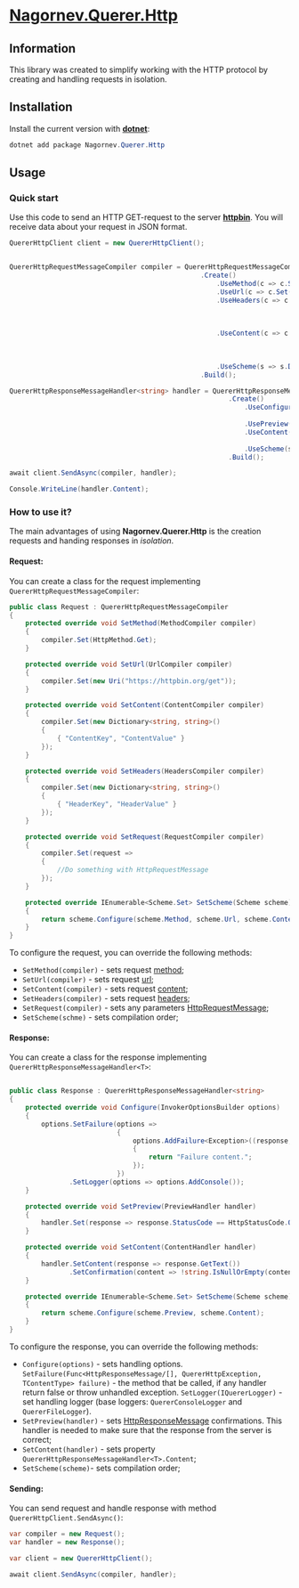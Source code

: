 # [Nagornev.Querer.Http](https://github.com/nagornev/Nagornev.Querer.Http)

## Information

This library was created to simplify working with the HTTP protocol by creating and handling requests in isolation.

## Installation

Install the current version with __[dotnet](https://dotnet.microsoft.com/ru-ru/)__:
```C#
dotnet add package Nagornev.Querer.Http
```

## Usage

### Quick start

Use this code to send an HTTP GET-request to the server __[httpbin](https://httpbin.org)__. You will receive data about your request in JSON format.

```C#
QuererHttpClient client = new QuererHttpClient();


QuererHttpRequestMessageCompiler compiler = QuererHttpRequestMessageCompilerBuilder
                                                .Create()
                                                    .UseMethod(c => c.Set(HttpMethod.Post))
                                                    .UseUrl(c => c.Set("http://httpbin.org/post"))
                                                    .UseHeaders(c => c.Set(new Dictionary<string, string>()
                                                                           {
                                                                               { "Quick-Start-Header-Key", "QuickStartHeaderValue"}    
                                                                           }))
                                                    .UseContent(c => c.Set(new Dictionary<string, string>()
                                                                           {
                                                                              { "quickStartContentKey", "QuickStartContentValue"} 
                                                                           }))
                                                    .UseScheme(s => s.Default())
                                                .Build();

QuererHttpResponseMessageHandler<string> handler = QuererHttpResponseMessageHandlerBuilder<string>
                                                       .Create()
                                                           .UseConfigure(h => h.SetFailure(options => options.AddFailure<Exception>((response, excepion) => "Failure content"))
                                                                               .SetLogger(options=> options.AddConsole()))
                                                           .UsePreview(h => h.Set(response => response.StatusCode == HttpStatusCode.OK))
                                                           .UseContent(h => h.Set(response => response.GetText())
                                                                             .Confirm(content => !string.IsNullOrEmpty(content)))
                                                           .UseScheme(s => s.Default())
                                                       .Build();

await client.SendAsync(compiler, handler);

Console.WriteLine(handler.Content);
```

### How to use it?

The main advantages of using __Nagornev.Querer.Http__ is the creation requests and handing responses in _isolation_.

#### Request:

You can create a class for the request implementing ```QuererHttpRequestMessageCompiler```:

```C#
public class Request : QuererHttpRequestMessageCompiler
{
    protected override void SetMethod(MethodCompiler compiler)
    {
        compiler.Set(HttpMethod.Get);
    }

    protected override void SetUrl(UrlCompiler compiler)
    {
        compiler.Set(new Uri("https://httpbin.org/get"));
    }

    protected override void SetContent(ContentCompiler compiler)
    {
        compiler.Set(new Dictionary<string, string>()
        {
            { "ContentKey", "ContentValue" }
        });
    }

    protected override void SetHeaders(HeadersCompiler compiler)
    {
        compiler.Set(new Dictionary<string, string>()
        {
            { "HeaderKey", "HeaderValue" }
        });
    }

    protected override void SetRequest(RequestCompiler compiler)
    {
        compiler.Set(request =>
        {
            //Do something with HttpRequestMessage
        });
    }

    protected override IEnumerable<Scheme.Set> SetScheme(Scheme scheme)
    {
        return scheme.Configure(scheme.Method, scheme.Url, scheme.Content, scheme.Headers, scheme.Request);
    }
}
```

To configure the request, you can override the following methods:
- ```SetMethod(compiler)``` - sets request [method](https://learn.microsoft.com/ru-ru/dotnet/api/system.net.http.httpmethod?view=net-8.0);
- ```SetUrl(compiler)``` - sets request [url](https://learn.microsoft.com/ru-ru/dotnet/api/system.uri?view=net-8.0);
- ```SetContent(compiler)``` - sets request [content](https://learn.microsoft.com/ru-ru/dotnet/api/system.net.http.httpcontent?view=net-8.0);
- ```SetHeaders(compiler)``` - sets request [headers](https://learn.microsoft.com/ru-ru/dotnet/api/system.net.http.headers.httpheaders?view=net-8.0);
- ```SetRequest(compiler)``` - sets any parameters [HttpRequestMessage](https://learn.microsoft.com/ru-ru/dotnet/api/system.net.http.httprequestmessage?view=net-8.0);
- ```SetScheme(schme)``` - sets compilation order;

#### Response:

You can create a class for the response implementing ```QuererHttpResponseMessageHandler<T>```:

```C#

public class Response : QuererHttpResponseMessageHandler<string>
{
    protected override void Configure(InvokerOptionsBuilder options)
    {
        options.SetFailure(options =>
                           {
                               options.AddFailure<Exception>((response, exception) =>
                               {
                                   return "Failure content.";
                               });
                           })
               .SetLogger(options => options.AddConsole());
    }

    protected override void SetPreview(PreviewHandler handler)
    {
        handler.Set(response => response.StatusCode == HttpStatusCode.OK);
    }

    protected override void SetContent(ContentHandler handler)
    {
        handler.SetContent(response => response.GetText())
               .SetConfirmation(content => !string.IsNullOrEmpty(content));
    }

    protected override IEnumerable<Scheme.Set> SetScheme(Scheme scheme)
    {
        return scheme.Configure(scheme.Preview, scheme.Content);
    }
}
```

To configure the response, you can override the following methods:
- ```Configure(options)``` - sets handling options. ```SetFailure(Func<HttpResponseMessage/[], QuererHttpException, TContentType> failure)``` - the method that be called, if any handler return false or throw unhandled exception. 
                                                    ```SetLogger(IQuererLogger)``` - set handling logger (base loggers: ```QuererConsoleLogger``` and ```QuererFileLogger```).
- ```SetPreview(handler)``` - sets [HttpResponseMessage](https://learn.microsoft.com/ru-ru/dotnet/api/system.net.http.httpresponsemessage?view=net-8.0) confirmations. This handler is needed to make sure that the response from the server is correct;
- ```SetContent(handler)``` - sets property ```QuererHttpResponseMessageHandler<T>.Content```;
- ```SetScheme(scheme)```- sets compilation order;

#### Sending:

You can send request and handle response with method ```QuererHttpClient.SendAsync()```:

```C#
var compiler = new Request();
var handler = new Response();

var client = new QuererHttpClient();

await client.SendAsync(compiler, handler);
```
